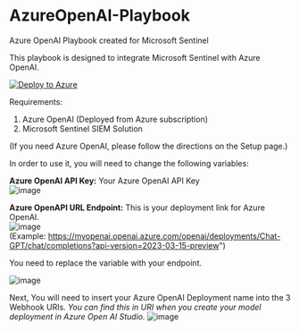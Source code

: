 # AzureOpenAI-Playbook
Azure OpenAI Playbook created for Microsoft Sentinel

This playbook is designed to integrate Microsoft Sentinel with Azure OpenAI.

[![Deploy to Azure](https://aka.ms/deploytoazurebutton)](https://portal.azure.com/#create/Microsoft.Template/uri/https%3A%2F%2Fraw.githubusercontent.com%2Fml58158%2FAzureOpenAI-Playbook%2Fmain%2Fazuredeploy.json)

Requirements:

1. Azure OpenAI (Deployed from Azure subscription)
2. Microsoft Sentinel SIEM Solution

(If you need Azure OpenAI, please follow the directions on the Setup page.)

In order to use it, you will need to change the following variables:

<b>Azure OpenAI API Key:</b> Your Azure OpenAI API Key<br>
![image](https://github.com/ml58158/AzureOpenAI-Playbook/assets/11156002/284542ec-2e90-4f40-b9bd-db67f4a8181c)


<b>Azure OpenAPI URL Endpoint:</b> This is your deployment link for Azure OpenAI.<br>
![image](https://github.com/ml58158/AzureOpenAI-Playbook/assets/11156002/83e6b402-f5a4-4eef-9c46-8771ec25b170) <br>
(Example: https://myopenai.openai.azure.com/openai/deployments/Chat-GPT/chat/completions?api-version=2023-03-15-preview")

You need to replace the <myopenai> variable with your endpoint. 

![image](https://github.com/ml58158/AzureOpenAI-Playbook/assets/11156002/ee7f7cf0-4b97-42b4-8d46-1dc2ee04a371)

Next, You will need to insert your Azure OpenAI Deployment name into the 3 Webhook URIs.
*You can find this in URI when you create your model deployment in Azure Open AI Studio.*
![image](https://github.com/ml58158/AzureOpenAI-Playbook/assets/11156002/b5f07191-2fae-4f28-8a6c-7fe3a5240981)
                            

